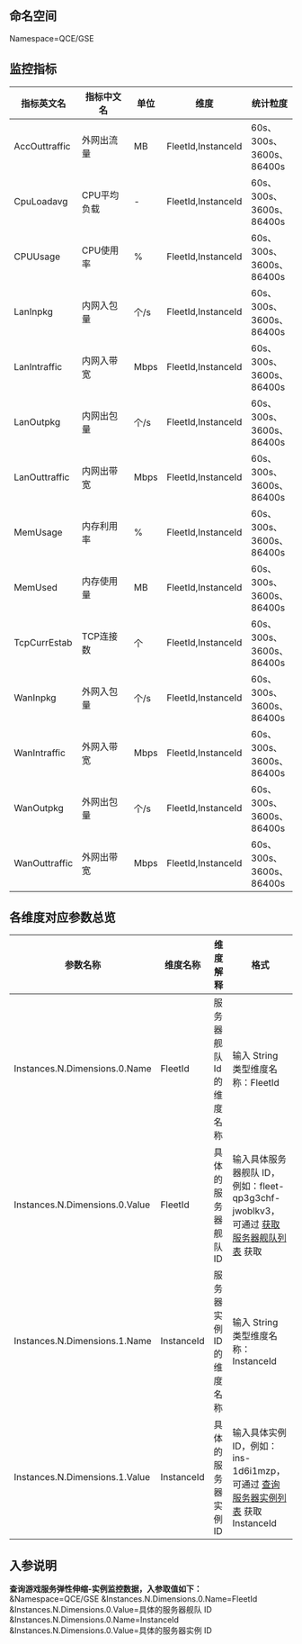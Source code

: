 ## 命名空间

Namespace=QCE/GSE

## 监控指标

| 指标英文名    | 指标中文名  | 单位 | 维度               | 统计粒度                                 |
| ------------- | ----------- | ---- | ------------------ | ---------------------------------------- |
| AccOuttraffic | 外网出流量  | MB   | FleetId,InstanceId | 60s、<br>300s、 <br/>3600s、<br/>86400s  |
| CpuLoadavg    | CPU平均负载 | -    | FleetId,InstanceId | 60s、<br>300s、 <br/>3600s、<br/>86400s  |
| CPUUsage      | CPU使用率   | %    | FleetId,InstanceId | 60s、<br>300s、 <br/>3600s、<br/>86400s  |
| LanInpkg      | 内网入包量  | 个/s | FleetId,InstanceId | 60s、<br>300s、 <br/>3600s、<br/>86400s  |
| LanIntraffic  | 内网入带宽  | Mbps | FleetId,InstanceId | 60s、<br>300s、 <br/>3600s、<br/>86400s  |
| LanOutpkg     | 内网出包量  | 个/s | FleetId,InstanceId | 60s、<br>300s、 <br/>3600s、<br/>86400s  |
| LanOuttraffic | 内网出带宽  | Mbps | FleetId,InstanceId | 60s、<br>300s、 <br/>3600s、<br/>86400s  |
| MemUsage      | 内存利用率  | %    | FleetId,InstanceId | 60s、<br>300s、 <br/>3600s、<br/>86400s  |
| MemUsed       | 内存使用量  | MB   | FleetId,InstanceId | 60s、<br>300s、 <br/>3600s、<br/>86400s  |
| TcpCurrEstab  | TCP连接数   | 个   | FleetId,InstanceId | 60s、<br>300s、 <br/>3600s、<br/>86400s  |
| WanInpkg      | 外网入包量  | 个/s | FleetId,InstanceId | 60s、<br>300s、 <br/>3600s、<br/> 86400s |
| WanIntraffic  | 外网入带宽  | Mbps | FleetId,InstanceId | 60s、<br>300s、 <br/>3600s、<br/>86400s  |
| WanOutpkg     | 外网出包量  | 个/s | FleetId,InstanceId | 60s、<br>300s、 <br/>3600s、<br/>86400s  |
| WanOuttraffic | 外网出带宽  | Mbps | FleetId,InstanceId | 60s、<br>300s、 <br/>3600s、<br/>86400s  |



## 各维度对应参数总览

| 参数名称                       | 维度名称   | 维度解释                 | 格式                                                         |
| ------------------------------ | ---------- | ------------------------ | ------------------------------------------------------------ |
| Instances.N.Dimensions.0.Name  | FleetId    | 服务器舰队 Id的维度名称  | 输入 String 类型维度名称：FleetId                            |
| Instances.N.Dimensions.0.Value | FleetId    | 具体的服务器舰队 ID      | 输入具体服务器舰队 ID，例如：fleet-qp3g3chf-jwoblkv3，可通过 [获取服务器舰队列表](https://cloud.tencent.com/document/api/1165/48740) 获取 |
| Instances.N.Dimensions.1.Name  | InstanceId | 服务器实例 ID 的维度名称 | 输入 String 类型维度名称：InstanceId                         |
| Instances.N.Dimensions.1.Value | InstanceId | 具体的服务器实例 ID      | 输入具体实例 ID，例如：ins-1d6i1mzp，可通过 [查询服务器实例列表](https://cloud.tencent.com/document/api/1165/42604) 获取 InstanceId |

## 入参说明

**查询游戏服务弹性伸缩-实例监控数据，入参取值如下：**
&Namespace=QCE/GSE
&Instances.N.Dimensions.0.Name=FleetId
&Instances.N.Dimensions.0.Value=具体的服务器舰队 ID
&Instances.N.Dimensions.0.Name=InstanceId
&Instances.N.Dimensions.0.Value=具体的服务器实例 ID

